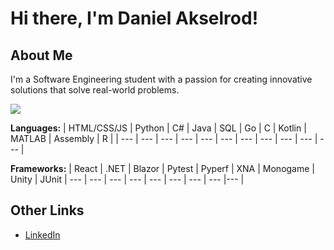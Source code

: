 # Hi there, I'm Daniel Akselrod!

## About Me

I'm a Software Engineering student with a passion for creating innovative solutions that solve real-world problems. 

<picture>
<source 
  srcset="https://github-readme-stats.vercel.app/api?username=d-akselrod&show_icons=true&theme=dark"
  media="(prefers-color-scheme: dark)"
/>
<source
  srcset="https://github-readme-stats.vercel.app/api?username=d-akselrod&show_icons=true"
  media="(prefers-color-scheme: light), (prefers-color-scheme: no-preference)"
/>
<img src="https://github-readme-stats.vercel.app/api?username=d-akselrod&show_icons=true" />
</picture>


**Languages:**
| HTML/CSS/JS | Python | C# | Java | SQL | Go | C | Kotlin | MATLAB | Assembly | R |
| --- | --- | --- | --- | --- | --- | --- | --- | --- | --- | --- |

**Frameworks:**
| React | .NET | Blazor | Pytest | Pyperf | XNA | Monogame | Unity | JUnit
| --- | --- | --- | --- | --- | --- | --- | --- |--- |

## Other Links

- [LinkedIn](https://www.linkedin.com/in/daniel-akselrod/)
